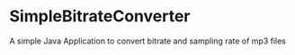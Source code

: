 # SimpleBitrateConverter
A simple Java Application to convert bitrate and sampling rate of mp3 files
